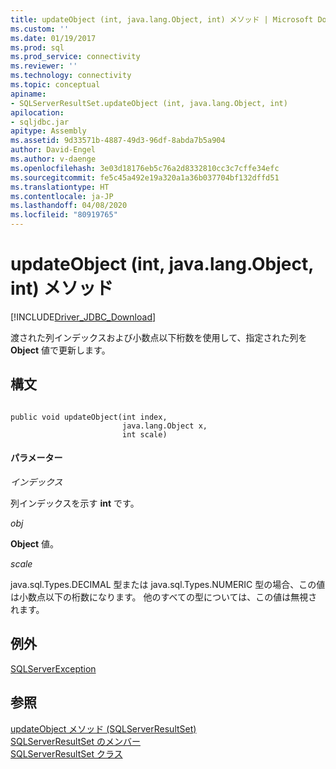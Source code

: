 ```yaml
---
title: updateObject (int, java.lang.Object, int) メソッド | Microsoft Docs
ms.custom: ''
ms.date: 01/19/2017
ms.prod: sql
ms.prod_service: connectivity
ms.reviewer: ''
ms.technology: connectivity
ms.topic: conceptual
apiname:
- SQLServerResultSet.updateObject (int, java.lang.Object, int)
apilocation:
- sqljdbc.jar
apitype: Assembly
ms.assetid: 9d33571b-4887-49d3-96df-8abda7b5a904
author: David-Engel
ms.author: v-daenge
ms.openlocfilehash: 3e03d18176eb5c76a2d8332810cc3c7cffe34efc
ms.sourcegitcommit: fe5c45a492e19a320a1a36b037704bf132dffd51
ms.translationtype: HT
ms.contentlocale: ja-JP
ms.lasthandoff: 04/08/2020
ms.locfileid: "80919765"
---
```

# <a name="updateobject-method-int-javalangobject-int"></a>updateObject (int, java.lang.Object, int) メソッド
[!INCLUDE[Driver_JDBC_Download](../../../includes/driver_jdbc_download.md)]

  渡された列インデックスおよび小数点以下桁数を使用して、指定された列を **Object** 値で更新します。  
  
## <a name="syntax"></a>構文  
  
```  
  
public void updateObject(int index,  
                         java.lang.Object x,  
                         int scale)  
```  
  
#### <a name="parameters"></a>パラメーター  
 *インデックス*  
  
 列インデックスを示す **int** です。  
  
 *obj*  
  
 **Object** 値。  
  
 *scale*  
  
 java.sql.Types.DECIMAL 型または java.sql.Types.NUMERIC 型の場合、この値は小数点以下の桁数になります。 他のすべての型については、この値は無視されます。  
  
## <a name="exceptions"></a>例外  
 [SQLServerException](../../../connect/jdbc/reference/sqlserverexception-class.md)  
  
## <a name="see-also"></a>参照  
 [updateObject メソッド &#40;SQLServerResultSet&#41;](../../../connect/jdbc/reference/updateobject-method-sqlserverresultset.md)   
 [SQLServerResultSet のメンバー](../../../connect/jdbc/reference/sqlserverresultset-members.md)   
 [SQLServerResultSet クラス](../../../connect/jdbc/reference/sqlserverresultset-class.md)  
  
  
